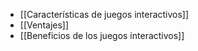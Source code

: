 - [[Características de juegos interactivos]]
- [[Ventajes]]
- [[Beneficios de los juegos interactivos]]